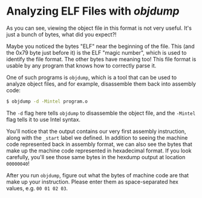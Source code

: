 # Analyzing ELF Files with *objdump*

As you can see, viewing the object file in this format is not very useful. It's just a bunch of bytes, what did you expect?!

Maybe you noticed the bytes "ELF" near the beginning of the file. This (and the 0x79 byte just before it) is the ELF "magic number", which is used to identify the file format. The other bytes have meaning too! This file format is usable by any program that knows how to correctly parse it.

One of such programs is `objdump`, which is a tool that can be used to analyze object files, and for example, disassemble them back into assembly code:

```sh
$ objdump -d -Mintel program.o
```

The `-d` flag here tells `objdump` to disassemble the object file, and the `-Mintel` flag tells it to use Intel syntax.

You'll notice that the output contains our very first assembly instruction, along with the `_start` label we defined. In addition to seeing the machine code represented back in assembly format, we can also see the bytes that make up the machine code represented in hexadecimal format. If you look carefully, you'll see those same bytes in the hexdump output at location `00000040`!

After you run `objdump`, figure out what the bytes of machine code are that make up your instruction. Please enter them as space-separated hex values, e.g. `00 01 02 03`.
